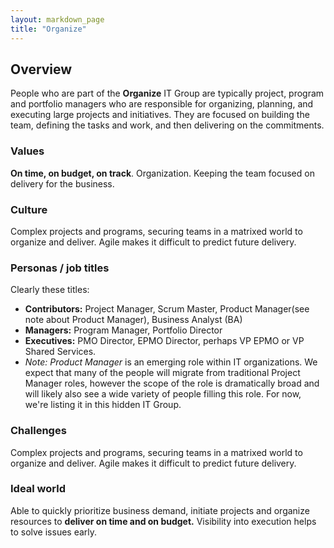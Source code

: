 ```yaml
---
layout: markdown_page
title: "Organize"
---
```

## Overview
People who are part of the **Organize** IT Group are typically project, program and portfolio managers who are responsible for organizing, planning, and executing large projects and initiatives. They are focused on building the team, defining the tasks and work, and then delivering on the commitments.

### Values
**On time, on budget, on track**.   Organization. Keeping the team focused on delivery for the business.   

### Culture
Complex projects and programs, securing teams in a matrixed world to organize and deliver. Agile makes it difficult to predict future delivery.

### Personas / job titles
Clearly these titles:
- **Contributors:** Project Manager, Scrum Master, Product Manager(see note about Product Manager),  Business Analyst (BA)
- **Managers:**  Program Manager, Portfolio Director
- **Executives:**  PMO Director, EPMO Director, perhaps VP EPMO or VP Shared Services.
- *Note: Product Manager* is an emerging role within IT organizations.  We expect that many of the people will migrate from traditional Project Manager roles, however the scope of the role is dramatically broad and will likely also see a wide variety of people filling this role.  For now, we're listing it in this hidden IT Group.  

### Challenges
Complex projects and programs, securing teams in a matrixed world to organize and deliver. Agile makes it difficult to predict future delivery.                   

### Ideal world
Able to quickly prioritize business demand, initiate projects and organize resources to **deliver on time and on budget.**   Visibility into execution helps to solve issues early.
